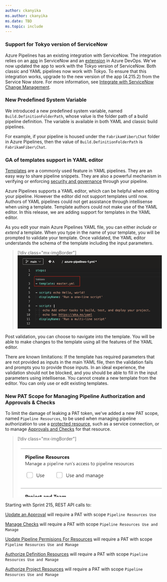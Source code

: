 ```yaml
---
author: ckanyika
ms.author: ckanyika
ms.date: TBD
ms.topic: include
---
```

### Support for Tokyo version of ServiceNow

Azure Pipelines has an existing integration with ServiceNow. The integration relies on an [app](https://store.servicenow.com/sn_appstore_store.do#!/store/application/fa788cb5dbb5630040669c27db961940) in ServiceNow and an [extension](https://marketplace.visualstudio.com/items?itemName=ms-vscs-rm.vss-services-servicenowchangerequestmanagement) in Azure DevOps. We've now updated the app to work with the Tokyo version of ServiceNow. Both classic and YAML pipelines now work with Tokyo. To ensure that this integration works, upgrade to the new version of the app (4.215.2) from the Service Now store. For more information, see [Integrate with ServiceNow Change Management](https://learn.microsoft.com/azure/devops/pipelines/release/approvals/servicenow?view=azure-devops&preserve-view=true).

### New Predefined System Variable

We introduced a new predefined system variable, named `Build.DefinitionFolderPath`, whose value is the folder path of a build pipeline definition. The variable is available in both YAML and classic build pipelines. 

For example, if your pipeline is housed under the `FabrikamFiber\Chat` folder in Azure Pipelines, then the value of `Build.DefinitionFolderPath` is `FabrikamFiber\Chat`.

### GA of templates support in YAML editor

[Templates](https://docs.microsoft.com/azure/devops/pipelines/process/templates?view=azure-devops&preserve-view=true) are a commonly used feature in YAML pipelines. They are an easy way to share pipeline snippets. They are also a powerful mechanism in verifying or enforcing [security and governance](https://docs.microsoft.com/azure/devops/pipelines/security/templates?view=azure-devops&preserve-view=true) through your pipeline.

Azure Pipelines supports a YAML editor, which can be helpful when editing your pipeline. However the editor did not support templates until now. Authors of YAML pipelines could not get assistance through intellisense when using a template. Template authors could not make use of the YAML editor.  In this release, we are adding support for templates in the YAML editor. 

As you edit your main Azure Pipelines YAML file, you can either _include_ or _extend_ a template. When you type in the name of your template, you will be prompted to validate your template. Once validated, the YAML editor understands the schema of the template including the input parameters.

> [!div class="mx-imgBorder"]
> ![Pipelines REST API Updates](../../media/214-pipelines-02.png)

Post validation, you can choose to navigate into the template. You will be able to make changes to the template using all the features of the YAML editor.

There are known limitations:
If the template has required parameters that are not provided as inputs in the main YAML file, then the validation fails and prompts you to provide those inputs. In an ideal experience, the validation should not be blocked, and you should be able to fill in the input parameters using intellisense.
You cannot create a new template from the editor. You can only use or edit existing templates.

### New PAT Scope for Managing Pipeline Authorization and Approvals & Checks

To limit the damage of leaking a PAT token, we've added a new PAT scope, named `Pipeline Resources`, to be used when managing pipeline authorization to use a [protected resource](https://learn.microsoft.com/azure/devops/pipelines/security/resources?view=azure-devops#protected-resources&preserve-view=true), such as a service connection, or to manage [Approvals and Checks](https://learn.microsoft.com/azure/devops/pipelines/process/approvals) for that resource.

> [!div class="mx-imgBorder"]
> ![Pipelines Resources](../../media/214-pipelines-01.png)

Starting with Sprint 215, REST API calls to:

[Update an Approval](https://learn.microsoft.com/rest/api/azure/devops/approvalsandchecks/approvals/update) will require a PAT with scope `Pipeline Resources Use` 

[Manage Checks](https://learn.microsoft.com/rest/api/azure/devops/approvalsandchecks/check-configurations) will require a PAT with scope `Pipeline Resources Use and Manage` 

[Update Pipeline Permisions For Resources](https://learn.microsoft.com/rest/api/azure/devops/approvalsandchecks/pipeline-permissions/update-pipeline-permisions-for-resources) will require a PAT with scope `Pipeline Resources Use and Manage` 

[Authorize Definition Resources](https://learn.microsoft.com/rest/api/azure/devops/build/resources/authorize-definition-resources) will require a PAT with scope `Pipeline Resources Use and Manage` 

[Authorize Project Resources](https://learn.microsoft.com/rest/api/azure/devops/build/authorizedresources/authorize-project-resources) will require a PAT with scope `Pipeline Resources Use and Manage`
